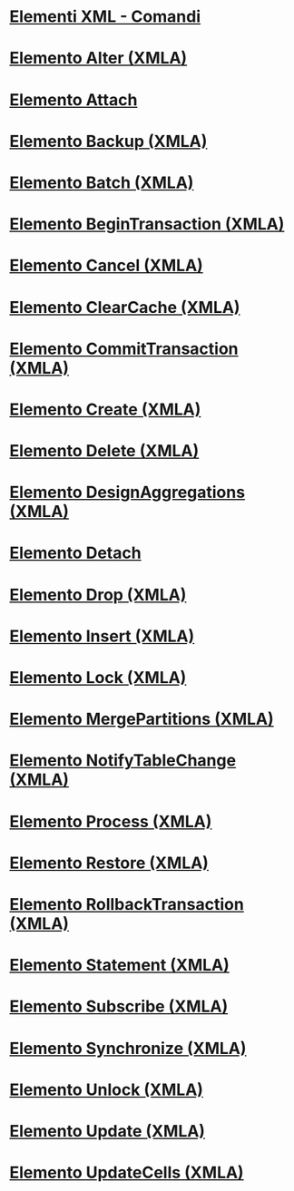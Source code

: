 # [Elementi XML - Comandi](xml-elements-commands.md)

# [Elemento Alter (XMLA)](alter-element-xmla.md)
# [Elemento Attach](attach-element.md)
# [Elemento Backup (XMLA)](backup-element-xmla.md)
# [Elemento Batch (XMLA)](batch-element-xmla.md)
# [Elemento BeginTransaction (XMLA)](begintransaction-element-xmla.md)
# [Elemento Cancel (XMLA)](cancel-element-xmla.md)
# [Elemento ClearCache (XMLA)](clearcache-element-xmla.md)
# [Elemento CommitTransaction (XMLA)](committransaction-element-xmla.md)
# [Elemento Create (XMLA)](create-element-xmla.md)
# [Elemento Delete (XMLA)](delete-element-xmla.md)
# [Elemento DesignAggregations (XMLA)](designaggregations-element-xmla.md)
# [Elemento Detach](detach-element.md)
# [Elemento Drop (XMLA)](drop-element-xmla.md)
# [Elemento Insert (XMLA)](insert-element-xmla.md)
# [Elemento Lock (XMLA)](lock-element-xmla.md)
# [Elemento MergePartitions (XMLA)](mergepartitions-element-xmla.md)
# [Elemento NotifyTableChange (XMLA)](notifytablechange-element-xmla.md)
# [Elemento Process (XMLA)](process-element-xmla.md)
# [Elemento Restore (XMLA)](restore-element-xmla.md)
# [Elemento RollbackTransaction (XMLA)](rollbacktransaction-element-xmla.md)
# [Elemento Statement (XMLA)](statement-element-xmla.md)
# [Elemento Subscribe (XMLA)](subscribe-element-xmla.md)
# [Elemento Synchronize (XMLA)](synchronize-element-xmla.md)
# [Elemento Unlock (XMLA)](unlock-element-xmla.md)
# [Elemento Update (XMLA)](update-element-xmla.md)
# [Elemento UpdateCells (XMLA)](updatecells-element-xmla.md)
